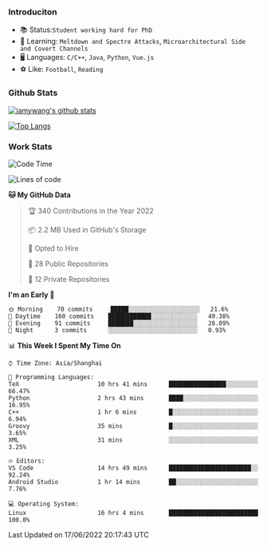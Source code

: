 ### Introduciton

- 📚 Status:`Student working hard for PhD`
- 🔎 Learning: `Meltdown and Spectre Attacks`, `Microarchitectural Side and Covert Channels`
- 🖥️ Languages: `C/C++`, `Java`, `Python`, `Vue.js`
- ⚽ Like: `Football`, `Reading`

### Github Stats

[![iamywang's github stats](https://github-readme-stats.vercel.app/api?username=iamywang&count_private=true&show_icons=true)]()

[![Top Langs](https://github-readme-stats.vercel.app/api/top-langs/?username=iamywang&layout=compact)]()

### Work Stats

<!--START_SECTION:waka-->
![Code Time](http://img.shields.io/badge/Code%20Time-407%20hrs%2023%20mins-blue)

![Lines of code](https://img.shields.io/badge/From%20Hello%20World%20I%27ve%20Written--40%20Thousand%20lines%20of%20code-blue)

**🐱 My GitHub Data** 

> 🏆 340 Contributions in the Year 2022
 > 
> 📦 2.2 MB Used in GitHub's Storage 
 > 
> 💼 Opted to Hire
 > 
> 📜 28 Public Repositories 
 > 
> 🔑 12 Private Repositories  
 > 
**I'm an Early 🐤** 

```text
🌞 Morning    70 commits     █████░░░░░░░░░░░░░░░░░░░░   21.6% 
🌆 Daytime    160 commits    ████████████░░░░░░░░░░░░░   49.38% 
🌃 Evening    91 commits     ███████░░░░░░░░░░░░░░░░░░   28.09% 
🌙 Night      3 commits      ░░░░░░░░░░░░░░░░░░░░░░░░░   0.93%

```


📊 **This Week I Spent My Time On** 

```text
⌚︎ Time Zone: Asia/Shanghai

💬 Programming Languages: 
TeX                      10 hrs 41 mins      ████████████████░░░░░░░░░   66.47% 
Python                   2 hrs 43 mins       ████░░░░░░░░░░░░░░░░░░░░░   16.95% 
C++                      1 hr 6 mins         █░░░░░░░░░░░░░░░░░░░░░░░░   6.94% 
Groovy                   35 mins             █░░░░░░░░░░░░░░░░░░░░░░░░   3.65% 
XML                      31 mins             ░░░░░░░░░░░░░░░░░░░░░░░░░   3.25%

🔥 Editors: 
VS Code                  14 hrs 49 mins      ███████████████████████░░   92.24% 
Android Studio           1 hr 14 mins        ██░░░░░░░░░░░░░░░░░░░░░░░   7.76%

💻 Operating System: 
Linux                    16 hrs 4 mins       █████████████████████████   100.0%

```


 Last Updated on 17/06/2022 20:17:43 UTC
<!--END_SECTION:waka-->
